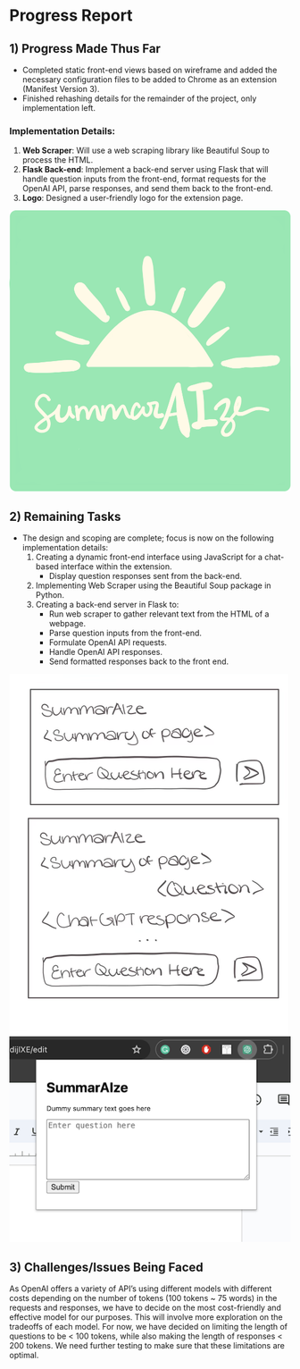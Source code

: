 # Progress Report

## 1) Progress Made Thus Far

- Completed static front-end views based on wireframe and added the necessary configuration files to be added to Chrome as an extension (Manifest Version 3).
- Finished rehashing details for the remainder of the project, only implementation left.

### Implementation Details:

1. **Web Scraper**: Will use a web scraping library like Beautiful Soup to process the HTML.
2. **Flask Back-end**: Implement a back-end server using Flask that will handle question inputs from the front-end, format requests for the OpenAI API, parse responses, and send them back to the front-end.
3. **Logo**: Designed a user-friendly logo for the extension page.

![Logo](../images/summaraize.png)

## 2) Remaining Tasks

- The design and scoping are complete; focus is now on the following implementation details:
  1. Creating a dynamic front-end interface using JavaScript for a chat-based interface within the extension.
     - Display question responses sent from the back-end.
  2. Implementing Web Scraper using the Beautiful Soup package in Python.
  3. Creating a back-end server in Flask to:
     - Run web scraper to gather relevant text from the HTML of a webpage.
     - Parse question inputs from the front-end.
     - Formulate OpenAI API requests.
     - Handle OpenAI API responses.
     - Send formatted responses back to the front end.

![Wireframe](../images/wireframe.png)
![Front-end Screenshot](../images/screenshot.png)

## 3) Challenges/Issues Being Faced

As OpenAI offers a variety of API’s using different models with different costs depending on the number of tokens (100 tokens ~ 75 words) in the requests and responses, we have to decide on the most cost-friendly and effective model for our purposes. This will involve more exploration on the tradeoffs of each model.
For now, we have decided on limiting the length of questions to be < 100 tokens, while also making the length of responses < 200 tokens. We need further testing to make sure that these limitations are optimal.
